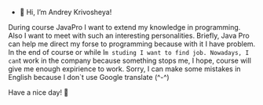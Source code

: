 - 👋 Hi, I’m Andrey Krivosheya!

During course JavaPro I want to extend my knowledge in programming.
Also I want to meet with such an interesting personalities. Briefly, Java Pro can help me direct my forse to programming
because with it I have problem. In the end of course or while I`m studing I want to find job.
Nowadays, I can`t work in the company because something stops me, I hope, course will give me enough expirience to work.
Sorry, I can make some mistakes in English because I don`t use Google translate (^-^)

Have a nice day! 👋
